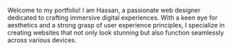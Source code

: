 Welcome to my portfolio! I am Hassan, a passionate web designer dedicated to crafting immersive digital experiences. With a keen eye for aesthetics and a strong grasp of user experience principles, I specialize in creating websites that not only look stunning but also function seamlessly across various devices.
